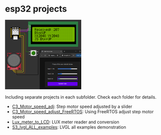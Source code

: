 # esp32 projects

<img src="c3_http_server/Screenshot.png" alt="screenshot" width="50%" />

Including separate projects in each subfolder. 
Check each folder for details.

* [C3_Motor_speed_adj](C3_Motor_speed_adj): Step motor speed adjusted by a slider
* [C3_Motor_speed_adjust_FreeRTOS](C3_Motor_speed_adjust_FreeRTOS): Using FreeRTOS adjust step motor speed
* [Lux_meter_to_LCD](Lux_meter_to_LCD): LUX meter reader and conversion
* [S3_lvgl_ALL_examples](S3_lvgl_ALL_examples): LVGL all examples demonstration